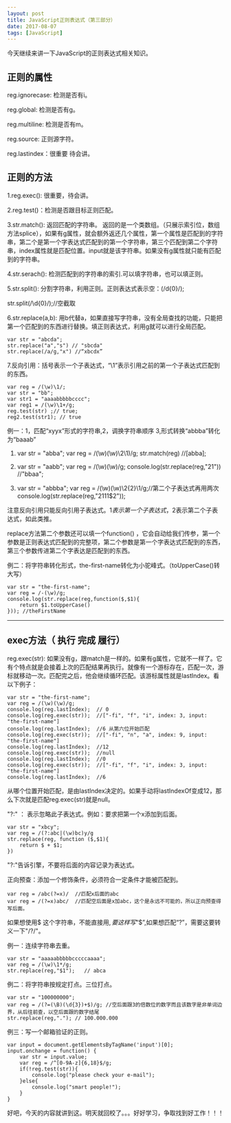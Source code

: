 ```yaml
---
layout: post
title: JavaScript正则表达式（第三部分）
date: 2017-08-07
tags: [JavaScript]
---
```


今天继续来讲一下JavaScript的正则表达式相关知识。

## 正则的属性 

reg.ignorecase: 检测是否有i。

reg.global: 检测是否有g。

reg.multiline: 检测是否有m。

reg.source: 正则源字符。

reg.lastindex：很重要 待会讲。

## 正则的方法

1.reg.exec(): 很重要，待会讲。

2.reg.test()：检测是否跟目标正则匹配。

3.str.match(): 返回匹配的字符串。 返回的是一个类数组。（只展示索引位，数组方法splice），如果有g属性，就会额外返还几个属性，第一个属性是匹配到的字符串，第二个是第一个字表达式匹配到的第一个字符串，第三个匹配到第二个字符串，index属性就是匹配位置。input就是该字符串。如果没有g属性就只能有匹配到的字符串。


4.str.serach(): 检测匹配到的字符串的索引.可以填字符串，也可以填正则。

5.str.split(): 分割字符串，利用正则。正则表达式表示空：(/d{0}/);
  
  str.split(/\d{0}/);//空截取
  
6.str.replace(a,b): 用b代替a，如果直接写字符串，没有全局查找的功能，只能把第一个匹配到的东西进行替换。填正则表达式，利用g就可以进行全局匹配。

	var str = "abcda";
	str.replace("a","s") // "sbcda"
	str.replace(/a/g,"x") //“xbcdx”
	
7.反向引用：括号表示一个子表达式，“\1”表示引用之前的第一个子表达式匹配到的东西。
	
	var reg = /(\w)\1/;
	var str = "bb";
	var str1 = "aaaabbbbbcccc";
	var reg1 = /(\w)\1+/g;  
	reg.test(str) ;// true;
	reg2.test(str1); // true

例一：1，匹配“xyyx”形式的字符串,2，调换字符串顺序 3,形式转换“abbba”转化为“baaab”

1.
	var str = "abba";
	var reg = /(\w)(\w)\2\1)/g;
	str.match(reg) //[abba];

2.
	var str = "aabb";
	var reg = /(\w)(\w)/g;
	console.log(str.replace(reg,"$2$1")) //"bbaa";
	
3.
	var str = "abbba";
	var reg = /(\w)(\w)\2{2}\1/g;//第二个子表达式再用两次
	console.log(str.replace(reg,"$2$1$1$1$2"));
	
注意反向引用只能反向引用子表达式。$1表示第一个子表达式，$2表示第二个子表达式，如此类推。

replace方法第二个参数还可以填一个function() ，它会自动给我们传参，第一个参数是正则表达式匹配到的完整项，第二个参数是第一个字表达式匹配到的东西，第三个参数传进第二个字表达是匹配到的东西。

例二：将字符串转化形式，the-first-name转化为小驼峰式。（toUpperCase()转大写）

	var str = "the-first-name";
	var reg = /-(\w)/g;
	console.log(str.replace(reg,function($,$1){
        return $1.toUpperCase()
    })); //theFirstName

-------------------------------------------------------------


















## exec方法（ 执行 完成 履行）

reg.exec(str): 如果没有g，跟match是一样的。如果有g属性，它就不一样了。它有个特点就是会接着上次的匹配结果再执行。就像有一个游标存在，匹配一次，游标就移动一次。匹配完之后，他会继续循环匹配。该游标属性就是lastIndex。看以下例子：
	
	var str = "the-first-name";
	var reg = /(\w)(\w)/g;
	console.log(reg.lastIndex);  // 0
	console.log(reg.exec(str));  //["-fi", "f", "i", index: 3, input: "the-first-name"]
	console.log(reg.lastIndex);  //6 从第六位开始匹配
	console.log(reg.exec(str));  //["-fi", "n", "a", index: 9, input: "the-first-name"]
	console.log(reg.lastIndex);  //12
	console.log(reg.exec(str));	 //null
	console.log(reg.lastIndex);	 //0
	console.log(reg.exec(str));  //["-fi", "f", "i", index: 3, input: "the-first-name"]
	console.log(reg.lastIndex);  //6
	
从哪个位置开始匹配，是由lastIndex决定的。如果手动将lastIndexOf变成12，那么下次就是匹配reg.exec(str)就是null。

"?:" ： 表示忽略此子表达式。例如：要求把第一个x添加到后面。
	
	var str = "xbcy";
	var reg = /(?:abc|(\w)bc)y/g
	str.replace(reg, function ($,$1){
		return $ + $1;
	})

"?:"告诉引擎，不要将后面的内容记录为表达式。


正向预查：添加一个修饰条件，必须符合一定条件才能被匹配到。
	
	var reg = /abc(?=x)/  //匹配x后面的abc
	var reg = /(?=x)abc/  //匹配空后面是x加abc，这个是永远不可能的，所以正向预查得写后面。


如果想使用$ 这个字符串，不能直接用$,要这样写“$$”,如果想匹配“?”，需要这要转义一下"/\?/"。

例一：连续字符串去重。
	
	var str = "aaaaabbbbbcccccaaaa";
	var reg = /(\w)\1*/g;
	str.replace(reg,"$1");   // abca

例二：将字符串按规定打点。三位打点。
	
	var str = "100000000";
	var reg = /(?=(\B)(\d{3})+$)/g; //空后面跟3的倍数位的数字而且该数字是非单词边界，从后往前查，以空后面跟的数字结尾
	str.replace(reg,"."); // 100.000.000

例三：写一个邮箱验证的正则。
	
	var input = document.getElementsByTagName('input')[0];
	input.onchange = function() {
		var str = input.value;
		var reg = /^[0-9A-z]{6,18}$/g;
		if(!reg.test(str)){
			console.log("please check your e-mail");
		}else{
			console.log("smart people!");
		}
	}
	
好吧，今天的内容就讲到这。明天就回校了。。。好好学习，争取找到好工作！！！









